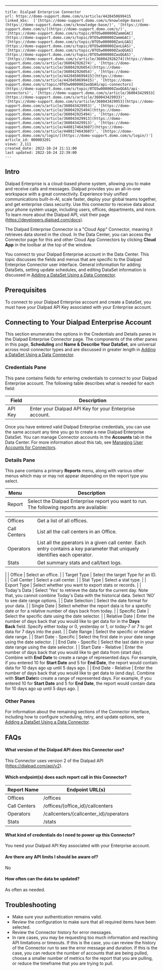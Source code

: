 ---
    title: Dialpad Enterprise Connector
    url: https://domo-support.domo.com/s/article/4420450699415
    linked_kbs:  ['[https://domo-support.domo.com/s/knowledge-base/](https://domo-support.domo.com/s/knowledge-base/)', '[https://domo-support.domo.com/s/](https://domo-support.domo.com/s/)', '[https://domo-support.domo.com/s/topic/0TO5w000000ZammGAC](https://domo-support.domo.com/s/topic/0TO5w000000ZammGAC)', '[https://domo-support.domo.com/s/topic/0TO5w000000ZanLGAS](https://domo-support.domo.com/s/topic/0TO5w000000ZanLGAS)', '[https://domo-support.domo.com/s/topic/0TO5w000000ZaoQGAS](https://domo-support.domo.com/s/topic/0TO5w000000ZaoQGAS)', '[https://domo-support.domo.com/s/article/360042926274](https://domo-support.domo.com/s/article/360042926274)', '[https://domo-support.domo.com/s/article/360042926054](https://domo-support.domo.com/s/article/360042926054)', '[https://domo-support.domo.com/s/article/4420450699415](https://domo-support.domo.com/s/article/4420450699415)', '[https://domo-support.domo.com/s/topic/0TO5w000000ZaoQGAS/api-connectors](https://domo-support.domo.com/s/topic/0TO5w000000ZaoQGAS/api-connectors)', '[https://domo-support.domo.com/s/article/360043429933](https://domo-support.domo.com/s/article/360043429933)', '[https://domo-support.domo.com/s/article/360043429953](https://domo-support.domo.com/s/article/360043429953)', '[https://domo-support.domo.com/s/article/360042925494](https://domo-support.domo.com/s/article/360042925494)', '[https://domo-support.domo.com/s/article/360043429913](https://domo-support.domo.com/s/article/360043429913)', '[https://domo-support.domo.com/s/article/4408174643607](https://domo-support.domo.com/s/article/4408174643607)', '[https://domo-support.domo.com/s/login/](https://domo-support.domo.com/s/login/)']
    article_id: 000003201
    views: 2,111
    created_date: 2022-10-24 21:11:00
    last updated: 2022-10-24 22:39:00
    ---



Intro
-----


Dialpad Enterprise is a cloud-based phone system, allowing you to make and receive calls and messages. Dialpad provides you an all-in-one workspace with a great connectivity. Experience truly unified communications built-in-AI, scale faster, deploy your global teams together, and get enterprise class security. Use this connector to receive data about your phone system usage, including users, offices, departments, and more. To learn more about the Dialpad API, visit their page (<https://developers.dialpad.com/docs>).


The Dialpad Enterprise Connector is a "Cloud App" Connector, meaning it retrieves data stored in the cloud. In the Data Center, you can access the Connector page for this and other Cloud App Connectors by clicking **Cloud App** in the toolbar at the top of the window.


You connect to your Dialpad Enterprise account in the Data Center. This topic discusses the fields and menus that are specific to the Dialpad Enterprise Connector user interface. General information for adding DataSets, setting update schedules, and editing DataSet information is discussed in [Adding a DataSet Using a Data Connector](/s/article/360042926274).


Prerequisites
-------------


To connect to your Dialpad Enterprise account and create a DataSet, you must have your Dialpad API Key associated with your Enterprise account.


Connecting to Your Dialpad Enterprise Account
---------------------------------------------


This section enumerates the options in the Credentials and Details panes in the Dialpad Enterprise Connector page. The components of the other panes in this page, **Scheduling** and **Name & Describe Your DataSet**, are universal across most connector types and are discussed in greater length in [Adding a DataSet Using a Data Connector](/s/article/360042926274).


### Credentials Pane


This pane contains fields for entering credentials to connect to your Dialpad Enterprise account. The following table describes what is needed for each field:




| Field | Description |
| --- | --- |
| API Key | Enter your Dialpad API Key for your Enterprise account. |


Once you have entered valid Dialpad Enterprise credentials, you can use the same account any time you go to create a new Dialpad Enterprise DataSet. You can manage Connector accounts in the **Accounts** tab in the Data Center. For more information about this tab, see [Managing User Accounts for Connectors](/s/article/360042926054).


### Details Pane


This pane contains a primary **Reports** menu, along with various other menus which may or may not appear depending on the report type you select.




| Menu | Description |
| --- | --- |
| Report | Select the Dialpad Enterprise report you want to run. The following reports are available:

|  |  |
| --- | --- |
| Offices | Get a list of all offices. |
| Call Centers | List all the call centers in an Office. |
| Operators | List all the pperators in a given call center. Each entry contains a key parameter that uniquely identifies each operator. |
| Stats | Get summary stats and call/text logs. |

 |
| Office | Select an office. |
| Target Type | Select the target Type for an ID. |
| Call Center | Select a call center. |
| Stat Type | Select a stat type. |
| Export Type | Select whether you want to export stats or records. |
| Today's Data | Select 'Yes' to retrieve the data for the current day. Note that, you cannot combine Today's Data with the historical data. Select 'NO' to see date range options. |
| Date Selection | Select the date format for your data. |
| Single Date | Select whether the report data is for a specific date or for a relative number of days back from today. |
| Specific Date | Select the specific date using the date selector. |
| Relative Date | Enter the number of days back that you would like to get data for in the **Days Back** field. Specify either today or 0, yesterday or 1, or today-7 or 7 to get data for 7 days into the past. |
| Date Range | Select the specific or relative date range. |
| Start Date - Specific | Select the first date in your date range using the date selector. |
| End Date - Specific | Select the last date in your date range using the date selector. |
| Start Date - Relative | Enter the number of days back that you would like to get data from (start day). Combine with ********End Date******** to create a range of represented days.
For example, if you entered 10 for ********Start Date******** and 5 for ********End Date********, the report would contain data for 10 days ago up until 5 days ago. |
| End Date - Relative | Enter the number of days back that you would like to get data to (end day). Combine with ********Start Date********to create a range of represented days.
For example, if you entered 10 for ********Start Date******** and 5 for ********End Date********, the report would contain data for 10 days ago up until 5 days ago. |


### Other Panes


For information about the remaining sections of the Connector interface, including how to configure scheduling, retry, and update options, see [Adding a DataSet Using a Data Connector](/s/article/360042926274).


FAQs
----


#### What version of the Dialpad API does this Connector use?


This Connector uses version 2 of the Dialpad API (<https://dialpad.com/api/v2>).


#### Which endpoint(s) does each report call in this Connector?




| Report Name | Endpoint URL(s) |
| --- | --- |
| Offices | /offices |
| Call Centers | /offices/{office\_id}/callcenters |
| Operators | /callcenters/{callcenter\_id}/operators |
| Stats | /stats |


#### What kind of credentials do I need to power up this Connector?


You need your Dialpad API Key associated with your Enterprise account.


#### Are there any API limits I should be aware of?


No


#### How often can the data be updated?


As often as needed.


Troubleshooting
---------------


* Make sure your authentication remains valid.
* Review the configuration to make sure that all required items have been selected.
* Review the Connector history for error messages.
* In rare cases, you may be requesting too much information and reaching API limitations or timeouts. If this is the case, you can review the history of the Connector run to see the error message and duration. If this is the case, you can reduce the number of accounts that are being pulled, choose a smaller number of metrics for the report that you are pulling, or reduce the timeframe that you are trying to pull.
